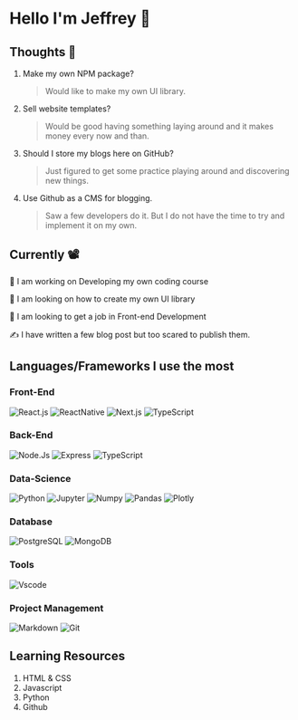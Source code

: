 # Hello I'm Jeffrey 👋

## Thoughts 🤔

1. Make my own NPM package?
   > Would like to make my own UI library.
2. Sell website templates?
   > Would be good having something laying around and it makes money every now and than.
3. Should I store my blogs here on GitHub?
   > Just figured to get some practice playing around and discovering new things.
4. Use Github as a CMS for blogging.
   > Saw a few developers do it. But I do not have the time to try and implement it on my own.


## Currently 📽️

🔭 I am working on Developing my own coding course

🌱 I am looking on how to create my own UI library

🚀 I am looking to get a job in Front-end Development

✍️ I have written a few blog post but too scared to publish them.

## Languages/Frameworks I use the most

### Front-End

![React.js](https://img.shields.io/badge/React-20232A?style=for-the-badge&logo=react&logoColor=61DAFB)
![ReactNative](https://img.shields.io/badge/React_Native-20232A?style=for-the-badge&logo=react&logoColor=61DAFB)
![Next.js](https://img.shields.io/badge/next%20js-000000?style=for-the-badge&logo=nextdotjs&logoColor=white)
![TypeScript](https://img.shields.io/badge/TypeScript-007ACC?style=for-the-badge&logo=typescript&logoColor=white)

### Back-End

![Node.Js](https://img.shields.io/badge/Node%20js-339933?style=for-the-badge&logo=nodedotjs&logoColor=white)
![Express](https://img.shields.io/badge/Express%20js-000000?style=for-the-badge&logo=express&logoColor=white)
![TypeScript](https://img.shields.io/badge/TypeScript-007ACC?style=for-the-badge&logo=typescript&logoColor=white)

### Data-Science

![Python](https://img.shields.io/badge/Python-84cc16?style=for-the-badge&logo=python&logoColor=white)
![Jupyter](https://img.shields.io/badge/Jupyter-F37626.svg?&style=for-the-badge&logo=Jupyter&logoColor=white)
![Numpy](https://img.shields.io/badge/Numpy-777BB4?style=for-the-badge&logo=numpy&logoColor=white)
![Pandas](https://img.shields.io/badge/Pandas-2C2D72?style=for-the-badge&logo=pandas&logoColor=white)
![Plotly](https://img.shields.io/badge/Plotly-239120?style=for-the-badge&logo=plotly&logoColor=white)

### Database

![PostgreSQL](https://img.shields.io/badge/PostgreSQL-316192?style=for-the-badge&logo=postgresql&logoColor=white)
![MongoDB](https://img.shields.io/badge/MongoDB-4EA94B?style=for-the-badge&logo=mongodb&logoColor=white)

### Tools

![Vscode](https://img.shields.io/badge/VSCode-0078D4?style=for-the-badge&logo=visual%20studio%20code&logoColor=white)

### Project Management

![Markdown](https://img.shields.io/badge/Markdown-000000?style=for-the-badge&logo=markdown&logoColor=white)
![Git](https://img.shields.io/badge/GitHub-100000?style=for-the-badge&logo=github&logoColor=white)

## Learning Resources

1. HTML & CSS
2. Javascript
3. Python
4. Github
